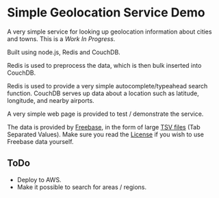 # Simple Geolocation Service Demo

A very simple service for looking up geolocation information about cities and towns. This is a *Work In Progress*.

Built using node.js, Redis and CouchDB.

Redis is used to preprocess the data, which is then bulk inserted into CouchDB.

Redis is used to provide a very simple autocomplete/typeahead search function. CouchDB serves up data about a location such as latitude, longitude, and nearby airports.

A very simple web page is provided to test / demonstrate the service.

The data is provided by [Freebase](http://www.freebase.com/), in the form of large [TSV files](http://download.freebase.com/datadumps/latest/browse/location/) (Tab Separated Values). Make sure you read the [License](http://wiki.freebase.com/wiki/Data_dumps#License) if you wish to use Freebase data yourself.

## ToDo

* Deploy to AWS.
* Make it possible to search for areas / regions.
